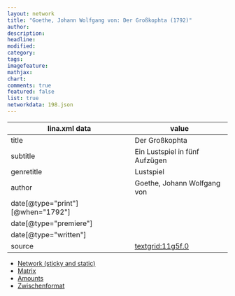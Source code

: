 ```yaml
---
layout: network
title: "Goethe, Johann Wolfgang von: Der Großkophta (1792)"
author:
description:
headline:
modified:
category:
tags:
imagefeature: 
mathjax: 
chart: 
comments: true
featured: false
list: true
networkdata: 198.json
---
```

lina.xml data  | value
------------- | -------------
title|Der Großkophta
subtitle|Ein Lustspiel in fünf Aufzügen
genretitle|Lustspiel
author|Goethe, Johann Wolfgang von
date[@type="print"][@when="1792"]|
date[@type="premiere"]|
date[@type="written"]|
source|[textgrid:11g5f.0](https://textgridlab.org/1.0/tgcrud-public/rest/textgrid:11g5f.0/data)



* [Network (sticky and static)](/linas/network198)
* [Matrix](/linas/matrix198)
* [Amounts](/linas/amount198)
* [Zwischenformat](/linas/lina198 )
